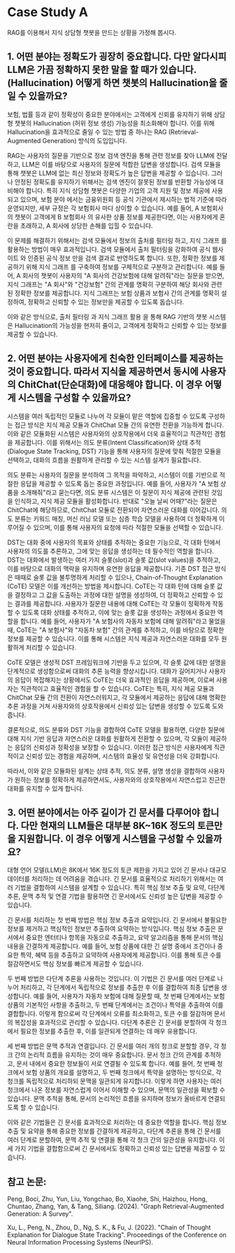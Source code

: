 # Case Study A
RAG를 이용해서 지식 상담형 챗봇을 만드는 상황을 가정해 봅시다. 

## 1. 어떤 분야는 정확도가 굉장히 중요합니다. 다만 알다시피 LLM은 가끔 정확하지 못한 말을 할 때가 있습니다. (Hallucination) 어떻게 하면 챗봇의 Hallucination을 줄일 수 있을까요? 

보험, 법률 등과 같이 정확성이 중요한 분야에서는 고객에게 신뢰를 유지하기 위해 상담형 챗봇의 Hallucination (허위 정보 생성) 가능성을 최소화해야 합니다. 이를 위해 Hallucination을 효과적으로 줄일 수 있는 방법 중 하나는  RAG (Retrieval-Augmented Generation)  방식의 도입입니다.

RAG는 사용자의 질문을 기반으로 정보 검색 엔진을 통해 관련 정보를 찾아 LLM에 전달하고, LLM은 이를 바탕으로 사용자의 질문에 적합한 답변을 생성합니다. 검색 모듈을 통해 챗봇은 LLM에 없는 최신 정보와 정확도가 높은 답변을 제공할 수 있습니다. 그러나 안정된 정확도를 유지하기 위해서는 검색 엔진이 잘못된 정보를 반환할 가능성에 대비해야 합니다. 특히 지식 상담형 챗봇은 다양한 기업의 고객 지원 및 정보 제공에 사용되고 있으며,  보험 분야 에서는 금융위원회 등 공식 기관에서 제시하는 법적 기준에 따라 운영되지만, 세부 규정은 각 보험회사 마다 상이할 수 있습니다. 예를 들어,  A 보험회사 의 챗봇이 고객에게  B 보험회사 의 유사한 상품 정보를 제공한다면, 이는 사용자에게 혼란을 초래하고, A 회사에 상당한 손해를 입힐 수 있습니다.

이 문제를 해결하기 위해서는  검색 모듈에서 정보의 출처를 필터링 하고,  지식 그래프 를 활용하는 방법이 매우 효과적입니다. 검색 모듈에서 출처 필터링을 강화하여  공식 웹사이트 와  인증된 공식 정보 만을 검색 결과로 반영하도록 합니다. 또한, 정확한 정보를 제공하기 위해  지식 그래프 를 구축하여 정보를 구체적으로 구분하고 관리합니다. 예를 들어, A 회사의 챗봇이 사용자의 "A 회사의 건강보험에 대해 알려줘"라는 질문을 받으면, 지식 그래프는 "A 회사"와 "건강보험" 간의 관계를 명확히 구분하여 해당 회사와 관련된 정확한 정보를 제공합니다. 지식 그래프는 보험 상품과 보험사 간의 관계를 명확히 설정하여, 정확하고 신뢰할 수 있는 정보만을 제공할 수 있도록 돕습니다.

이와 같은 방식으로,  출처 필터링 과  지식 그래프 활용 을 통해 RAG 기반의 챗봇 시스템은  Hallucination의 가능성을 현저히 줄이고, 고객에게 정확하고 신뢰할 수 있는 정보를 제공할 수 있습니다.
 
## 2. 어떤 분야는 사용자에게 친숙한 인터페이스를 제공하는 것이 중요합니다. 따라서 지식을 제공하면서 동시에 사용자의 ChitChat(단순대화)에 대응해야 합니다. 이 경우 어떻게 시스템을 구성할 수 있을까요? 

시스템을 여러 독립적인 모듈로 나누어 각 모듈이 맡은 역할에 집중할 수 있도록 구성하는 접근 방식은 지식 제공 모듈과 ChitChat 모듈 간의 유연한 전환을 가능하게 합니다. 이와 같은 모듈화된 시스템은 사용자와의 상호작용에서 더욱 효율적이고 직관적인 경험을 제공합니다. 이를 위해서는 의도 분류(Intent Classification)와 상태 추적(Dialogue State Tracking, DST) 기능을 통해 사용자의 질문에 맞춰 적절한 모듈을 선택하고, 대화의 흐름을 원활하게 관리할 수 있는 시스템 설계가 필요합니다. 

의도 분류는 사용자의 질문을 분석하여 그 목적을 파악하고, 시스템이 이를 기반으로 적절한 응답을 제공할 수 있도록 돕는 중요한 과정입니다. 예를 들어, 사용자가 "A 보험 상품을 소개해줘"라고 묻는다면, 의도 분류 시스템은 이 질문이 지식 제공에 관련된 것임을 인식하고, 지식 제공 모듈을 활성화합니다. 반대로 "오늘 날씨 어때?"라는 질문은 ChitChat에 해당하므로, ChitChat 모듈로 전환되어 자연스러운 대화를 이어갑니다. 의도 분류는 키워드 매칭, 머신 러닝 모델 또는 심층 학습 모델을 사용하여 더 정확하게 이루어질 수 있으며, 이를 통해 사용자의 요청에 따라 적절한 모듈을 선택할 수 있습니다.

DST는 대화 중에 사용자의 목표와 상태를 추적하는 중요한 기능으로, 각 대화 턴에서 사용자의 의도를 추론하고, 그에 맞는 응답을 생성하는 데 필수적인 역할을 합니다. DST는 대화에서 발생하는 여러 가지 슬롯(slot)과 슬롯 값(slot values)을 추적하고, 이를 바탕으로 대화의 맥락을 유지하며 유연한 응답을 제공합니다. 기존 DST 접근 방식은 때때로 슬롯 값을 불투명하게 처리할 수 있으나, Chain-of-Thought Explanation (CoTE) 모델은 이를 개선하는 방법을 제시합니다. CoTE는 각 대화 턴에 대해 슬롯 값을 결정하고 그 값을 도출하는 과정에 대한 설명을 생성하여, 더 정확하고 신뢰할 수 있는 결과를 제공합니다. 사용자가 질문한 내용에 대해 CoTE는 각 모듈이 정확하게 작동할 수 있도록 대화 상태를 추적하고, 이에 맞는 슬롯 값을 생성하는 과정에서 중요한 역할을 합니다. 예를 들어, 사용자가 "A 보험사의 자동차 보험에 대해 알려줘"라고 물었을 때, CoTE는 "A 보험사"와 "자동차 보험" 간의 관계를 추적하고, 이를 바탕으로 정확한 정보를 제공할 수 있습니다. 이를 통해 시스템은 지식 제공과 자연스러운 대화를 모두 원활하게 처리할 수 있습니다.

CoTE 모델은 생성적 DST 프레임워크에 기반을 두고 있으며, 각 슬롯 값에 대한 설명을 단계적으로 생성함으로써 대화의 추론 능력을 향상시킵니다. 대화가 길어지거나 사용자의 응답이 복잡해지는 상황에서도 CoTE는 더욱 효과적인 응답을 제공하며, 이로써 사용자는 직관적이고 효율적인 경험을 할 수 있습니다. CoTE는 특히, 지식 제공 모듈과 ChitChat 모듈 간의 전환이 자연스러워지고, 각 모듈에서 제공하는 응답에 대해 명확한 추론 과정을 거쳐 사용자와의 상호작용에서 신뢰성 있는 답변을 생성할 수 있도록 도와줍니다.

결론적으로, 의도 분류와 DST 기능을 결합하여 CoTE 모델을 활용하면, 다양한 질문에 대해 지식 기반 응답과 자연스러운 대화를 원활하게 전환할 수 있으며, 각 모듈이 제공하는 응답의 신뢰성과 정확성을 보장할 수 있습니다. 이러한 접근 방식은 사용자에게 직관적이고 신뢰성 있는 경험을 제공하며, 시스템의 효율성 및 유연성을 더욱 강화합니다.

따라서, 이와 같은 모듈화된 설계는 상태 추적, 의도 분류, 설명 생성을 결합하여 사용자가 원하는 정보를 정확하게 제공하면서도, 사용자와의 상호작용에서 자연스럽고 친근한 대화를 유지할 수 있게 합니다.

## 3. 어떤 분야에서는 아주 길이가 긴 문서를 다루어야 합니다. 다만 현재의 LLM들은 대부분 8K~16K 정도의 토큰만을 지원합니다. 이 경우 어떻게 시스템을 구성할 수 있을까요?

대형 언어 모델(LLM)은 8K에서 16K 정도의 토큰 제한을 가지고 있어 긴 문서나 대규모 데이터를 처리하는 데 어려움을 겪습니다. 긴 문서를 효율적으로 처리하기 위해서는 여러 기법을 결합하여 시스템을 설계할 수 있습니다. 특히 핵심 정보 추출 및 요약, 다단계 추론, 문맥 추적 및 연결 기법을 활용하면 긴 문서에서도 신뢰성 높은 답변을 제공할 수 있습니다. 

긴 문서를 처리하는 첫 번째 방법은 핵심 정보 추출과 요약입니다. 긴 문서에서 불필요한 정보를 제거하고 핵심적인 정보만 추출하여 요약하는 방식입니다. 핵심 정보 추출은 문서에서 중요한 엔터티나 항목을 자동으로 추출하고, 요약 알고리즘을 통해 문서의 핵심 내용을 간결하게 제공합니다. 예를 들어, 보험 상품에 대한 긴 설명 중에서 조건이나 중요한 특약, 혜택 등을 추출하고 요약하여 사용자에게 제공합니다. 이를 통해 토큰 수를 절감하면서도 핵심 정보를 빠르게 제공할 수 있습니다. 

두 번째 방법은 다단계 추론을 사용하는 것입니다. 이 기법은 긴 문서를 여러 단계로 나누어 처리하고, 각 단계에서 독립적으로 정보를 추출한 후 이를 결합하여 최종 답변을 생성합니다. 예를 들어, 사용자가 자동차 보험에 대해 질문할 때, 첫 번째 단계에서는 보험 상품의 기본적인 사항을 추출하고, 두 번째 단계에서는 조건이나 특약을 추출하여 이를 결합합니다. 이렇게 함으로써 각 단계에서 오류를 최소화하고, 토큰 수를 절감하며 문서의 복잡성을 효과적으로 관리할 수 있습니다. 다단계 추론은 긴 문서를 분할하여 각 청크에서 필요한 정보를 추출한 후, 이를 일관되게 연결하는 데 매우 유용합니다.

세 번째 방법은 문맥 추적과 연결입니다. 긴 문서를 여러 개의 청크로 분할할 경우, 각 청크 간의 논리적 흐름을 유지하는 것이 매우 중요합니다. 문서 청크 간의 관계를 추적하고, 문서 내에서 중요한 정보들이 서로 연결될 수 있도록 합니다. 예를 들어, 첫 번째 청크에서 보험 상품의 개요를 설명하고, 두 번째 청크에서 특약을 설명하는 방식으로, 각 청크를 독립적으로 처리하되 문맥을 일관되게 유지합니다. 이렇게 하면 사용자는 여러 청크에서 나온 정보를 자연스럽게 이어서 이해할 수 있으며, 문맥의 일관성을 확보할 수 있습니다. 문맥 추적을 통해, 문서의 논리적인 흐름을 유지하며 정보가 올바르게 연결되도록 할 수 있습니다.

이와 같은 기법들은 긴 문서를 효과적으로 처리하는 데 중요한 역할을 합니다. 핵심 정보 추출 및 요약을 통해 중요한 정보를 간결하게 제공하고, 다단계 추론을 통해 긴 문서를 여러 단계로 분할하여, 문맥 추적 및 연결을 통해 각 청크 간의 일관성을 유지합니다. 이 세 가지 기법을 결합함으로써 긴 문서에서도 정확하고 신뢰성 있는 답변을 제공할 수 있습니다. 


## 참고 논문:

Peng, Boci, Zhu, Yun, Liu, Yongchao, Bo, Xiaohe, Shi, Haizhou, Hong, Chuntao, Zhang, Yan, & Tang, Siliang. (2024). "Graph Retrieval-Augmented Generation: A Survey".

Xu, L., Peng, N., Zhou, D., Ng, S. K., & Fu, J. (2022). "Chain of Thought Explanation for Dialogue State Tracking". Proceedings of the Conference on Neural Information Processing Systems (NeurIPS).
